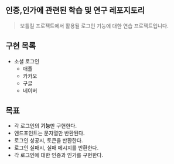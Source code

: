## 인증,인가에 관련된 학습 및 연구 레포지토리

> 보틀킬 프로젝트에서 활용될 로그인 기능에 대한 연습 프로젝트입니다.

## 구현 목록

- 소셜 로그인
    - 애플
    - 카카오
    - 구글
    - 네이버

## 목표

- 각 로그인의 **기능**만 구현한다.
- 엔드포인트는 문자열만 반환된다.
- 로그인 성공시, 토큰을 반환한다.
- 로그인 실패시, 실패 메시지를 반환한다.
- 각 로그인에 대한 인증과 인가를 구현한다.